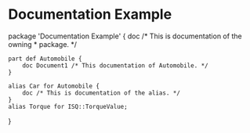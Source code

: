# Documentation Example

package 'Documentation Example' {
	doc /* This is documentation of the owning 
	     * package.
	     */
	
	part def Automobile {
		doc Document1 /* This documentation of Automobile. */
	}
	
	alias Car for Automobile {
		doc /* This is documentation of the alias. */
	}
	alias Torque for ISQ::TorqueValue;
}